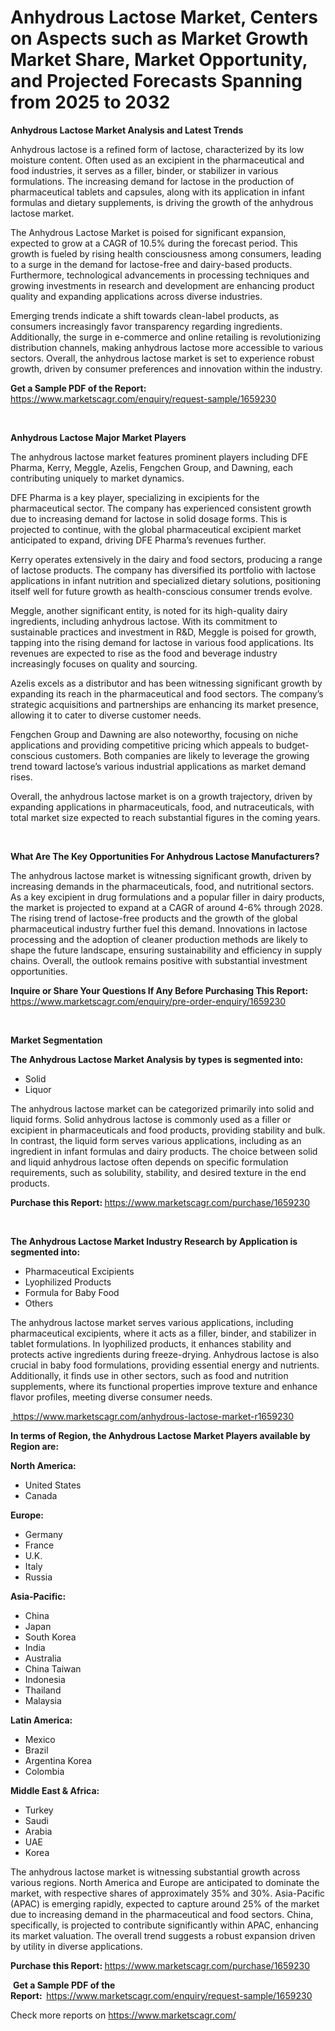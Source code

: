 <p><h1>Anhydrous Lactose Market, Centers on Aspects such as Market Growth Market Share, Market Opportunity, and Projected Forecasts Spanning from 2025 to 2032</h1></p><p><strong>Anhydrous Lactose Market Analysis and Latest Trends</strong></p>
<p><p>Anhydrous lactose is a refined form of lactose, characterized by its low moisture content. Often used as an excipient in the pharmaceutical and food industries, it serves as a filler, binder, or stabilizer in various formulations. The increasing demand for lactose in the production of pharmaceutical tablets and capsules, along with its application in infant formulas and dietary supplements, is driving the growth of the anhydrous lactose market.</p><p>The Anhydrous Lactose Market is poised for significant expansion, expected to grow at a CAGR of 10.5% during the forecast period. This growth is fueled by rising health consciousness among consumers, leading to a surge in the demand for lactose-free and dairy-based products. Furthermore, technological advancements in processing techniques and growing investments in research and development are enhancing product quality and expanding applications across diverse industries.</p><p>Emerging trends indicate a shift towards clean-label products, as consumers increasingly favor transparency regarding ingredients. Additionally, the surge in e-commerce and online retailing is revolutionizing distribution channels, making anhydrous lactose more accessible to various sectors. Overall, the anhydrous lactose market is set to experience robust growth, driven by consumer preferences and innovation within the industry.</p></p>
<p><strong>Get a Sample PDF of the Report:&nbsp;</strong> <a href="https://www.marketscagr.com/enquiry/request-sample/1659230?utm_campaign=3553&utm_medium=2&utm_source=Github&utm_content=ia&utm_term=31032025&utm_id=anhydrous-lactose">https://www.marketscagr.com/enquiry/request-sample/1659230</a></p>
<p>&nbsp;</p>
<p><strong>Anhydrous Lactose Major Market Players</strong></p>
<p><p>The anhydrous lactose market features prominent players including DFE Pharma, Kerry, Meggle, Azelis, Fengchen Group, and Dawning, each contributing uniquely to market dynamics.</p><p>DFE Pharma is a key player, specializing in excipients for the pharmaceutical sector. The company has experienced consistent growth due to increasing demand for lactose in solid dosage forms. This is projected to continue, with the global pharmaceutical excipient market anticipated to expand, driving DFE Pharma’s revenues further.</p><p>Kerry operates extensively in the dairy and food sectors, producing a range of lactose products. The company has diversified its portfolio with lactose applications in infant nutrition and specialized dietary solutions, positioning itself well for future growth as health-conscious consumer trends evolve.</p><p>Meggle, another significant entity, is noted for its high-quality dairy ingredients, including anhydrous lactose. With its commitment to sustainable practices and investment in R&D, Meggle is poised for growth, tapping into the rising demand for lactose in various food applications. Its revenues are expected to rise as the food and beverage industry increasingly focuses on quality and sourcing.</p><p>Azelis excels as a distributor and has been witnessing significant growth by expanding its reach in the pharmaceutical and food sectors. The company’s strategic acquisitions and partnerships are enhancing its market presence, allowing it to cater to diverse customer needs.</p><p>Fengchen Group and Dawning are also noteworthy, focusing on niche applications and providing competitive pricing which appeals to budget-conscious customers. Both companies are likely to leverage the growing trend toward lactose’s various industrial applications as market demand rises.</p><p>Overall, the anhydrous lactose market is on a growth trajectory, driven by expanding applications in pharmaceuticals, food, and nutraceuticals, with total market size expected to reach substantial figures in the coming years.</p></p>
<p>&nbsp;</p>
<p><strong>What Are The Key Opportunities For Anhydrous Lactose Manufacturers?</strong></p>
<p><p>The anhydrous lactose market is witnessing significant growth, driven by increasing demands in the pharmaceuticals, food, and nutritional sectors. As a key excipient in drug formulations and a popular filler in dairy products, the market is projected to expand at a CAGR of around 4-6% through 2028. The rising trend of lactose-free products and the growth of the global pharmaceutical industry further fuel this demand. Innovations in lactose processing and the adoption of cleaner production methods are likely to shape the future landscape, ensuring sustainability and efficiency in supply chains. Overall, the outlook remains positive with substantial investment opportunities.</p></p>
<p><strong>Inquire or Share Your Questions If Any Before Purchasing This Report:</strong> <a href="https://www.marketscagr.com/enquiry/pre-order-enquiry/1659230?utm_campaign=3553&utm_medium=2&utm_source=Github&utm_content=ia&utm_term=31032025&utm_id=anhydrous-lactose">https://www.marketscagr.com/enquiry/pre-order-enquiry/1659230</a></p>
<p>&nbsp;</p>
<p><strong>Market Segmentation</strong></p>
<p><strong>The Anhydrous Lactose Market Analysis by types is segmented into:</strong></p>
<p><ul><li>Solid</li><li>Liquor</li></ul></p>
<p><p>The anhydrous lactose market can be categorized primarily into solid and liquid forms. Solid anhydrous lactose is commonly used as a filler or excipient in pharmaceuticals and food products, providing stability and bulk. In contrast, the liquid form serves various applications, including as an ingredient in infant formulas and dairy products. The choice between solid and liquid anhydrous lactose often depends on specific formulation requirements, such as solubility, stability, and desired texture in the end products.</p></p>
<p><strong>Purchase this Report:&nbsp;</strong><a href="https://www.marketscagr.com/purchase/1659230?utm_campaign=3553&utm_medium=2&utm_source=Github&utm_content=ia&utm_term=31032025&utm_id=anhydrous-lactose">https://www.marketscagr.com/purchase/1659230</a></p>
<p>&nbsp;</p>
<p><strong>The Anhydrous Lactose Market Industry Research by Application is segmented into:</strong></p>
<p><ul><li>Pharmaceutical Excipients</li><li>Lyophilized Products</li><li>Formula for Baby Food</li><li>Others</li></ul></p>
<p><p>The anhydrous lactose market serves various applications, including pharmaceutical excipients, where it acts as a filler, binder, and stabilizer in tablet formulations. In lyophilized products, it enhances stability and protects active ingredients during freeze-drying. Anhydrous lactose is also crucial in baby food formulations, providing essential energy and nutrients. Additionally, it finds use in other sectors, such as food and nutrition supplements, where its functional properties improve texture and enhance flavor profiles, meeting diverse consumer needs.</p></p>
<p><a href="https://www.marketscagr.com/anhydrous-lactose-market-r1659230?utm_campaign=3553&utm_medium=2&utm_source=Github&utm_content=ia&utm_term=31032025&utm_id=anhydrous-lactose">&nbsp;https://www.marketscagr.com/anhydrous-lactose-market-r1659230</a></p>
<p><strong>In terms of Region, the Anhydrous Lactose Market Players available by Region are:</strong></p>
<p>
    <p> <strong> North America: </strong>
        <ul>
            <li>United States</li>
            <li>Canada</li>
        </ul>
        </p> 
    <p> <strong> Europe: </strong>
        <ul>
            <li>Germany</li>
            <li>France</li>
            <li>U.K.</li>
            <li>Italy</li>
            <li>Russia</li>
        </ul>
        </p> 
    <p> <strong> Asia-Pacific: </strong>
        <ul>
            <li>China</li>
            <li>Japan</li>
            <li>South Korea</li>
            <li>India</li>
            <li>Australia</li>
            <li>China Taiwan</li>
            <li>Indonesia</li>
            <li>Thailand</li>
            <li>Malaysia</li>
        </ul>
        </p> 
    <p> <strong> Latin America: </strong>
        <ul>
            <li>Mexico</li>
            <li>Brazil</li>
            <li>Argentina Korea</li>
            <li>Colombia</li>
        </ul>
        </p> 
    <p> <strong> Middle East & Africa: </strong>
        <ul>
            <li>Turkey</li>
            <li>Saudi</li>
            <li>Arabia</li>
            <li>UAE</li>
            <li>Korea</li>
        </ul>
    </p>
    </p>
<p><p>The anhydrous lactose market is witnessing substantial growth across various regions. North America and Europe are anticipated to dominate the market, with respective shares of approximately 35% and 30%. Asia-Pacific (APAC) is emerging rapidly, expected to capture around 25% of the market due to increasing demand in the pharmaceutical and food sectors. China, specifically, is projected to contribute significantly within APAC, enhancing its market valuation. The overall trend suggests a robust expansion driven by utility in diverse applications.</p></p>
<p><strong>Purchase this Report: </strong><a href="https://www.marketscagr.com/purchase/1659230?utm_campaign=3553&utm_medium=2&utm_source=Github&utm_content=ia&utm_term=31032025&utm_id=anhydrous-lactose">https://www.marketscagr.com/purchase/1659230</a></p>
<p>&nbsp;<strong>Get a Sample PDF of the Report:&nbsp;&nbsp;</strong><a href="https://www.marketscagr.com/enquiry/request-sample/1659230?utm_campaign=3553&utm_medium=2&utm_source=Github&utm_content=ia&utm_term=31032025&utm_id=anhydrous-lactose">https://www.marketscagr.com/enquiry/request-sample/1659230</a></p>
<p><strong></strong></p>
<p>Check more reports on <a href="https://www.marketscagr.com/?utm_campaign=3553&utm_medium=2&utm_source=Github&utm_content=ia&utm_term=31032025&utm_id=anhydrous-lactose">https://www.marketscagr.com/</a></p>